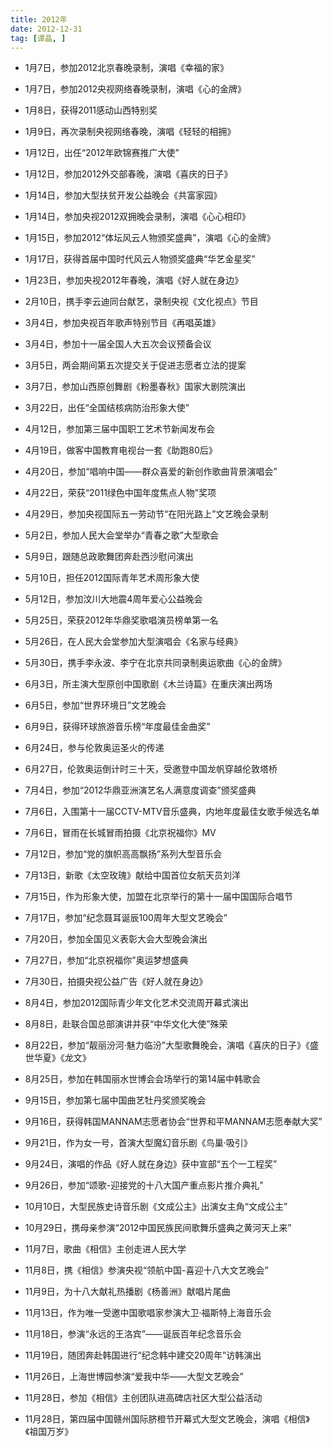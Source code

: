 ```yaml
---
title: 2012年
date: 2012-12-31
tag: [谭晶, ]
---
```


- 1月7日，参加2012北京春晚录制，演唱《幸福的家》

- 1月7日，参加2012央视网络春晚录制，演唱《心的金牌》

- 1月8日，获得2011感动山西特别奖

- 1月9日，再次录制央视网络春晚，演唱《轻轻的相拥》

<!-- more -->

- 1月12日，出任“2012年欧锦赛推广大使”

- 1月12日，参加2012外交部春晚，演唱《喜庆的日子》

- 1月14日，参加大型扶贫开发公益晚会《共富家园》

- 1月14日，参加央视2012双拥晚会录制，演唱《心心相印》

- 1月15日，参加2012“体坛风云人物颁奖盛典”，演唱《心的金牌》

- 1月17日，获得首届中国时代风云人物颁奖盛典“华艺金星奖”

- 1月23日，参加央视2012年春晚，演唱《好人就在身边》

- 2月10日，携手李云迪同台献艺，录制央视《文化视点》节目

- 3月4日，参加央视百年歌声特别节目《再唱英雄》

- 3月4日，参加十一届全国人大五次会议预备会议

- 3月5日，两会期间第五次提交关于促进志愿者立法的提案

- 3月7日，参加山西原创舞剧《粉墨春秋》国家大剧院演出

- 3月22日，出任“全国结核病防治形象大使”

- 4月12日，参加第三届中国职工艺术节新闻发布会

- 4月19日，做客中国教育电视台一套《助跑80后》

- 4月20日，参加“唱响中国——群众喜爱的新创作歌曲背景演唱会”

- 4月22日，荣获“2011绿色中国年度焦点人物”奖项

- 4月29日，参加央视国际五一劳动节“在阳光路上”文艺晚会录制

- 5月2日，参加人民大会堂举办“青春之歌”大型歌会

- 5月9日，跟随总政歌舞团奔赴西沙慰问演出

- 5月10日，担任2012国际青年艺术周形象大使

- 5月12日，参加汶川大地震4周年爱心公益晚会

- 5月25日，荣获2012年华鼎奖歌唱演员榜单第一名

- 5月26日，在人民大会堂参加大型演唱会《名家与经典》

- 5月30日，携手李永波、李宁在北京共同录制奥运歌曲《心的金牌》

- 6月3日，所主演大型原创中国歌剧《木兰诗篇》在重庆演出两场

- 6月5日，参加“世界环境日”文艺晚会

- 6月9日，获得环球旅游音乐榜“年度最佳金曲奖”

- 6月24日，参与伦敦奥运圣火的传递

- 6月27日，伦敦奥运倒计时三十天，受邀登中国龙帆穿越伦敦塔桥

- 7月4日，参加“2012华鼎亚洲演艺名人满意度调查”颁奖盛典

- 7月6日，入围第十一届CCTV-MTV音乐盛典，内地年度最佳女歌手候选名单

- 7月6日，冒雨在长城冒雨拍摄《北京祝福你》MV

- 7月12日，参加“党的旗帜高高飘扬”系列大型音乐会

- 7月13日，新歌《太空玫瑰》献给中国首位女航天员刘洋

- 7月15日，作为形象大使，加盟在北京举行的第十一届中国国际合唱节

- 7月17日，参加“纪念聂耳诞辰100周年大型文艺晚会”

- 7月20日，参加全国见义表彰大会大型晚会演出

- 7月27日，参加“北京祝福你”奥运梦想盛典

- 7月30日，拍摄央视公益广告《好人就在身边》

- 8月4日，参加2012国际青少年文化艺术交流周开幕式演出

- 8月8日，赴联合国总部演讲并获“中华文化大使”殊荣

- 8月22日，参加“靓丽汾河·魅力临汾”大型歌舞晚会，演唱《喜庆的日子》《盛世华夏》《龙文》

- 8月25日，参加在韩国丽水世博会会场举行的第14届中韩歌会

- 9月15日，参加第七届中国曲艺牡丹奖颁奖晚会

- 9月16日，获得韩国MANNAM志愿者协会“世界和平MANNAM志愿奉献大奖”

- 9月21日，作为女一号，首演大型魔幻音乐剧《鸟巢·吸引》

- 9月24日，演唱的作品《好人就在身边》获中宣部“五个一工程奖”

- 9月26日，参加“颂歌-迎接党的十八大国产重点影片推介典礼”

- 10月10日，大型民族史诗音乐剧《文成公主》出演女主角“文成公主”

- 10月29日，携母亲参演“2012中国民族民间歌舞乐盛典之黄河天上来”

- 11月7日，歌曲《相信》主创走进人民大学

- 11月8日，携《相信》参演央视“领航中国-喜迎十八大文艺晚会”

- 11月9日，为十八大献礼热播剧《杨善洲》献唱片尾曲

- 11月13日，作为唯一受邀中国歌唱家参演大卫·福斯特上海音乐会

- 11月18日，参演“永远的王洛宾”——诞辰百年纪念音乐会

- 11月19日，随团奔赴韩国进行“纪念韩中建交20周年”访韩演出

- 11月26日，上海世博园参演“爱我中华——大型文艺晚会”

- 11月28日，参加《相信》主创团队进高碑店社区大型公益活动

- 11月28日，第四届中国赣州国际脐橙节开幕式大型文艺晚会，演唱《相信》《祖国万岁》

